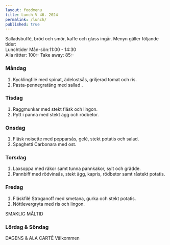 ```yaml
---
layout: foodmenu
title: Lunch V 46. 2024
permalink: /lunch/
published: true
---
```

Salladsbuffé, bröd och smör, kaffe och glass ingår.
Menyn gäller följande tider:  
Lunchtider  Mån-sön:11:00 - 14:30  
Alla rätter: 100:- Take away: 85:-
                                
### Måndag

1. Kycklingfilé med spinat, ädelostsås, griljerad tomat och ris.
2. Pasta-pennegratäng med sallad .

### Tisdag

1. Raggmunkar med stekt fläsk och lingon.
2. Pytt i panna med stekt ägg och rödbetor. 

### Onsdag

1. Fläsk noisette med pepparsås, gelé, stekt potatis och salad.
2. Spaghetti Carbonara med ost.

### Torsdag

1. Laxsoppa med räkor samt tunna pannkakor, sylt och grädde. 
2. Pannbiff med rödvinsås, stekt ägg, kapris, rödbetor samt råstekt potatis.

### Fredag  

1. Fläskfilé Stroganoff med smetana, gurka och stekt potatis.
2. Nöttlevergryta med ris och lingon.

SMAKLIG MÅLTID  
### Lördag & Söndag 
DAGENS & ALA CARTÈ
Välkommen
    
       
    

   
    
   
     
